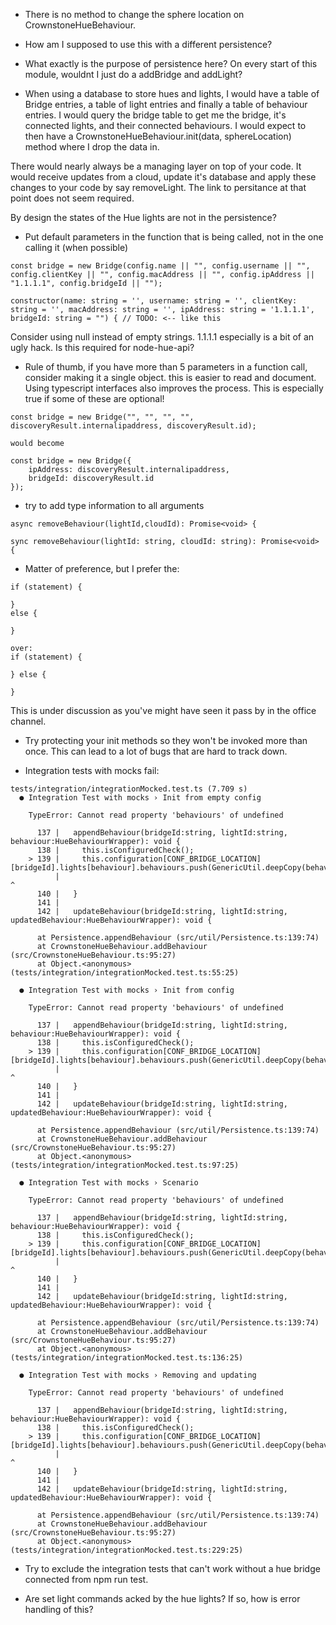 
- There is no method to change the sphere location on CrownstoneHueBehaviour.
- How am I supposed to use this with a different persistence?
- What exactly is the purpose of persistence here? On every start of this module, wouldnt I just do a addBridge and addLight?

- When using a database to store hues and lights, I would have a table of Bridge entries, a table of light entries and finally a table of behaviour entries.
I would query the bridge table to get me the bridge, it's connected lights, and their connected behaviours. I would expect to then have a CrownstoneHueBehaviour.init(data, sphereLocation) method where I drop the data in.

There would nearly always be a managing layer on top of your code. It would receive updates from a cloud, update it's database and apply these changes to your code by say removeLight. The link to persitance at that point does not seem required.

By design the states of the Hue lights are not in the persistence?

- Put default parameters in the function that is being called, not in the one calling it (when possible)
```
const bridge = new Bridge(config.name || "", config.username || "", config.clientKey || "", config.macAddress || "", config.ipAddress || "1.1.1.1", config.bridgeId || "");

constructor(name: string = '', username: string = '', clientKey: string = '', macAddress: string = '', ipAddress: string = '1.1.1.1', bridgeId: string = "") { // TODO: <-- like this
```
Consider using null instead of empty strings. 1.1.1.1 especially is a bit of an ugly hack. Is this required for node-hue-api?

- Rule of thumb, if you have more than 5 parameters in a function call, consider making it a single object. this is easier to read and document. Using typescript interfaces also improves the process.
This is especially true if some of these are optional!

```
const bridge = new Bridge("", "", "", "", discoveryResult.internalipaddress, discoveryResult.id);

would become

const bridge = new Bridge({
    ipAddress: discoveryResult.internalipaddress, 
    bridgeId: discoveryResult.id
});
```

- try to add type information to all arguments
```
async removeBehaviour(lightId,cloudId): Promise<void> { 

sync removeBehaviour(lightId: string, cloudId: string): Promise<void> {
```

- Matter of preference, but I prefer the: 
```
if (statement) {

}
else {

}

over:
if (statement) {

} else {

}
```
This is under discussion as you've might have seen it pass by in the office channel.

- Try protecting your init methods so they won't be invoked more than once. This can lead to a lot of bugs that are hard to track down.

- Integration tests with mocks fail:
```
tests/integration/integrationMocked.test.ts (7.709 s)
  ● Integration Test with mocks › Init from empty config

    TypeError: Cannot read property 'behaviours' of undefined

      137 |   appendBehaviour(bridgeId:string, lightId:string, behaviour:HueBehaviourWrapper): void {
      138 |     this.isConfiguredCheck();
    > 139 |     this.configuration[CONF_BRIDGE_LOCATION][bridgeId].lights[behaviour].behaviours.push(GenericUtil.deepCopy(behaviour));
          |                                                                          ^
      140 |   }
      141 | 
      142 |   updateBehaviour(bridgeId:string, lightId:string, updatedBehaviour:HueBehaviourWrapper): void {

      at Persistence.appendBehaviour (src/util/Persistence.ts:139:74)
      at CrownstoneHueBehaviour.addBehaviour (src/CrownstoneHueBehaviour.ts:95:27)
      at Object.<anonymous> (tests/integration/integrationMocked.test.ts:55:25)

  ● Integration Test with mocks › Init from config

    TypeError: Cannot read property 'behaviours' of undefined

      137 |   appendBehaviour(bridgeId:string, lightId:string, behaviour:HueBehaviourWrapper): void {
      138 |     this.isConfiguredCheck();
    > 139 |     this.configuration[CONF_BRIDGE_LOCATION][bridgeId].lights[behaviour].behaviours.push(GenericUtil.deepCopy(behaviour));
          |                                                                          ^
      140 |   }
      141 | 
      142 |   updateBehaviour(bridgeId:string, lightId:string, updatedBehaviour:HueBehaviourWrapper): void {

      at Persistence.appendBehaviour (src/util/Persistence.ts:139:74)
      at CrownstoneHueBehaviour.addBehaviour (src/CrownstoneHueBehaviour.ts:95:27)
      at Object.<anonymous> (tests/integration/integrationMocked.test.ts:97:25)

  ● Integration Test with mocks › Scenario

    TypeError: Cannot read property 'behaviours' of undefined

      137 |   appendBehaviour(bridgeId:string, lightId:string, behaviour:HueBehaviourWrapper): void {
      138 |     this.isConfiguredCheck();
    > 139 |     this.configuration[CONF_BRIDGE_LOCATION][bridgeId].lights[behaviour].behaviours.push(GenericUtil.deepCopy(behaviour));
          |                                                                          ^
      140 |   }
      141 | 
      142 |   updateBehaviour(bridgeId:string, lightId:string, updatedBehaviour:HueBehaviourWrapper): void {

      at Persistence.appendBehaviour (src/util/Persistence.ts:139:74)
      at CrownstoneHueBehaviour.addBehaviour (src/CrownstoneHueBehaviour.ts:95:27)
      at Object.<anonymous> (tests/integration/integrationMocked.test.ts:136:25)

  ● Integration Test with mocks › Removing and updating

    TypeError: Cannot read property 'behaviours' of undefined

      137 |   appendBehaviour(bridgeId:string, lightId:string, behaviour:HueBehaviourWrapper): void {
      138 |     this.isConfiguredCheck();
    > 139 |     this.configuration[CONF_BRIDGE_LOCATION][bridgeId].lights[behaviour].behaviours.push(GenericUtil.deepCopy(behaviour));
          |                                                                          ^
      140 |   }
      141 | 
      142 |   updateBehaviour(bridgeId:string, lightId:string, updatedBehaviour:HueBehaviourWrapper): void {

      at Persistence.appendBehaviour (src/util/Persistence.ts:139:74)
      at CrownstoneHueBehaviour.addBehaviour (src/CrownstoneHueBehaviour.ts:95:27)
      at Object.<anonymous> (tests/integration/integrationMocked.test.ts:229:25)

```

- Try to exclude the integration tests that can't work without a hue bridge connected from npm run test.

- Are set light commands acked by the hue lights? If so, how is error handling of this? 